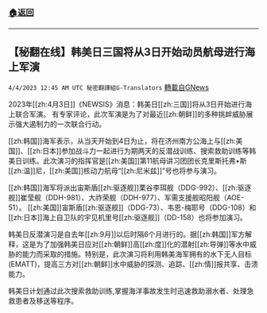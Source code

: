 ###  [:house:返回](README.md)
---


## 【秘翻在线】韩美日三国将从3日开始动员航母进行海上军演
`4/4/2023 12:45 AM UTC 秘密翻譯組G-Translators` [轉載自GNews](https://gnews.org/articles/1069923)

        

2023年[[zh:4月3日]]《NEWSIS》消息：韩美日[[zh:三国]]将从3日开始进行海上联合军演。 有专家评论，此次军演是为了对最近[[zh:朝鲜]]的多种挑衅威胁展示强大遏制力的一次联合行动。

[[zh:韩国]]海军表示，从当天开始到4日为止，将在济州南方公海上与[[zh:美国]]、[[zh:日本]]参加战斗力一起进行为期两天的反潜战训练、搜索救助训练等韩美日训练。此次演习的指挥官是[[zh:美国]]第11航母讲习团团长克里斯托弗•斯[[zh:温]]尼，[[zh:美国]]核动力航母“[[zh:尼米兹]]”号也将参与演习。

[[zh:韩国]]海军将派出宙斯盾[[zh:驱逐舰]]栗谷李珥舰（DDG-992）、[[zh:驱逐舰]]崔莹舰（DDH-981）、大祚荣舰（DDH-977）、军需支援舰昭阳舰（AOE-51）。 [[zh:美国]]宙斯盾[[zh:驱逐舰]]（DDG-73）、韦恩\-梅耶号（DDG-108）和[[zh:日本]]海上自卫队的宇见机里号[[zh:驱逐舰]]（DD-158）也将参加演习。

韩美日反潜演习是自去年[[zh:9月]]以后时隔6个月进行的。据[[zh:韩国]]军方解释，这是为了加强韩美日应对[[zh:朝鲜]]高[[zh:度]]化的潜射[[zh:导弹]]等水中威胁的能力而采取的措施。特别是，此次演习将利用韩美海军拥有的水下无人目标(EMATT)，提高三方对[[zh:朝鲜]]水中威胁的探测、追踪、[[zh:情]]报共享、击溃能力。

韩美日计划通过此次搜索救助训练,掌握海洋事故发生时迅速救助溺水者、处理急救患者及移送等程序。
